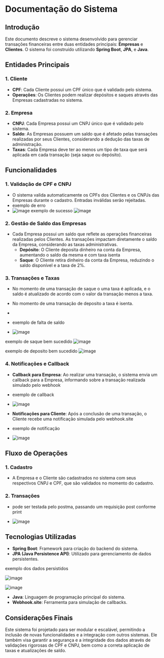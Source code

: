 # Documentação do Sistema

## Introdução
Este documento descreve o sistema desenvolvido para gerenciar transações financeiras entre duas entidades principais: **Empresas** e **Clientes**. O sistema foi construído utilizando **Spring Boot**, **JPA**, e **Java**.

## Entidades Principais

### 1. Cliente
- **CPF**: Cada Cliente possui um CPF único que é validado pelo sistema.
- **Operações**: Os Clientes podem realizar depósitos e saques através das Empresas cadastradas no sistema.

### 2. Empresa
- **CNPJ**: Cada Empresa possui um CNPJ único que é validado pelo sistema.
- **Saldo**: As Empresas possuem um saldo que é afetado pelas transações realizadas por seus Clientes, considerando a dedução das taxas de administração.
- **Taxas**: Cada Empresa deve ter ao menos um tipo de taxa que será aplicada em cada transação (seja saque ou depósito).

## Funcionalidades

### 1. Validação de CPF e CNPJ
- O sistema valida automaticamente os CPFs dos Clientes e os CNPJs das Empresas durante o cadastro. Entradas inválidas serão rejeitadas.
- exemplo de erro
- ![image](https://github.com/user-attachments/assets/82b14d99-8fa5-4522-8756-1b76e54e045c)
exemplo de sucesso
![image](https://github.com/user-attachments/assets/0db22f35-5b62-4c9c-bb2e-57e567235985)


### 2. Gestão de Saldo das Empresas
- Cada Empresa possui um saldo que reflete as operações financeiras realizadas pelos Clientes. As transações impactam diretamente o saldo da Empresa, considerando as taxas administrativas.
  - **Depósito**: O Cliente deposita dinheiro na conta da Empresa, aumentando o saldo da mesma e com taxa isenta
  - **Saque**: O Cliente retira dinheiro da conta da Empresa, reduzindo o saldo disponível e a taxa de 2%.

### 3. Transações e Taxas
- No momento de uma transação de saque o uma taxa é aplicada, e o saldo é atualizado de acordo com o valor da transação menos a taxa.
- No momento de uma transação de deposito a taxa é isenta.

- 
- exemplo de falta de saldo
- ![image](https://github.com/user-attachments/assets/ce81f053-806d-4646-a68f-e0f6f3e7ed1e)


exemplo de saque bem sucedido
![image](https://github.com/user-attachments/assets/8daf4e2f-a67e-4a7a-befc-ca4eede5f130)


exemplo de deposito bem sucedido
![image](https://github.com/user-attachments/assets/d5e01240-e87e-44bc-b6f7-04d6fc08835e)

### 4. Notificações e Callback
- **Callback para Empresa**: Ao realizar uma transação, o sistema envia um callback para a Empresa, informando sobre a transação realizada simulado pelo webhook

- exemplo de callback
-  ![image](https://github.com/user-attachments/assets/b949a0cf-56ff-4482-981c-0db7e6330443)

- **Notificações para Cliente**: Após a conclusão de uma transação, o Cliente recebe uma notificação simulada pelo webhook.site
- exemplo de notificação

- ![image](https://github.com/user-attachments/assets/e0858034-e9d7-463b-8cc8-5416a1f4a73b)


## Fluxo de Operações

### 1. Cadastro
- A Empresa e o Cliente são cadastrados no sistema com seus respectivos CNPJ e CPF, que são validados no momento do cadastro.

### 2. Transações
- pode ser testada pelo postma, passando um requisição post conforme print

- ![image](https://github.com/user-attachments/assets/66caaaee-34ec-4df9-a5e8-f1e8978c670d)


## Tecnologias Utilizadas

- **Spring Boot**: Framework para criação do backend do sistema.
- **JPA (Java Persistence API)**: Utilizado para gerenciamento de dados persistentes.

exemplo dos dados persistidos

![image](https://github.com/user-attachments/assets/965122ab-b851-4ef9-85a9-06a6c174bbfb)


![image](https://github.com/user-attachments/assets/4c31aebf-72e6-4434-83f7-99a65d9d8fb7)

- **Java**: Linguagem de programação principal do sistema.
- **Webhook.site**: Ferramenta para simulação de callbacks.

## Considerações Finais
Este sistema foi projetado para ser modular e escalável, permitindo a inclusão de novas funcionalidades e a integração com outros sistemas. Ele também visa garantir a segurança e a integridade dos dados através de validações rigorosas de CPF e CNPJ, bem como a correta aplicação de taxas e atualizações de saldo.
